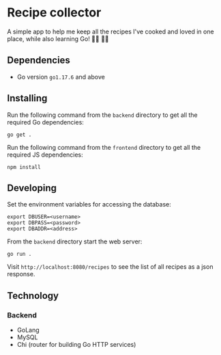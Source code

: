 # Recipe collector

A simple app to help me keep all the recipes I've cooked and loved in one place, while also learning Go! :woman_cook: :woman_technologist:

## Dependencies

* Go version `go1.17.6` and above

## Installing

Run the following command from the `backend` directory to get all the required Go dependencies:
```
go get .
```

Run the following command from the `frontend` directory to get all the required JS dependencies:
```
npm install
```

## Developing

Set the environment variables for accessing the database:
```
export DBUSER=<username>
export DBPASS=<password>
export DBADDR=<address>
```

From the `backend` directory start the web server:
```
go run .
```
Visit `http://localhost:8080/recipes` to see the list of all recipes as a json response.

## Technology
### Backend
- GoLang
- MySQL
- Chi (router for building Go HTTP services)
